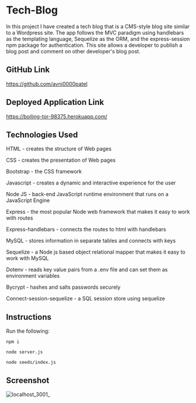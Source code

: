 # Tech-Blog
In this project I have created a tech blog that is a CMS-style blog site similar to a Wordpress site. The app follows the MVC paradigm using handlebars as the templating language, Sequelize as the ORM, and the express-session npm package for authentication. This site allows a developer to publish a blog post and comment on other developer's blog post.
## GitHub Link
https://github.com/avni0000patel
## Deployed Application Link
https://boiling-tor-98375.herokuapp.com/
## Technologies Used
HTML - creates the structure of Web pages

CSS - creates the presentation of Web pages

Bootstrap - the CSS framework

Javascript - creates a dynamic and interactive experience for the user

Node JS - back-end JavaScript runtime environment that runs on a JavaScript Engine

Express - the most popular Node web framework that makes it easy to work with routes

Express-handlebars - connects the routes to html with handlebars

MySQL - stores information in separate tables and connects with keys

Sequelize - a Node js based object relational mapper that makes it easy to work with MySQL

Dotenv - reads key value pairs from a .env file and can set them as environment variables

Bycrypt - hashes and salts passwords securely

Connect-session-sequelize - a SQL session store using sequelize

## Instructions
Run the following:

`npm i`

`node server.js`

`node seeds/index.js`
## Screenshot
![localhost_3001_](https://user-images.githubusercontent.com/104175474/189507515-ebb5b8ce-c78f-42ad-9acb-e9355f5a6978.png)
